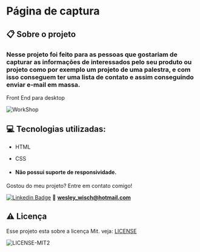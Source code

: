 # Página de captura

  ## 📋 Sobre o projeto

### Nesse projeto foi feito para as pessoas que gostariam de capturar as informações de interessados pelo seu produto ou projeto como por exemplo um projeto de uma palestra, e com isso conseguem ter uma lista de contato e assim conseguindo enviar e-mail em massa.

  
Front End para desktop

![WorkShop](https://user-images.githubusercontent.com/79159487/114699198-fb2acb00-9ced-11eb-8a87-49fa7b38659f.png)
 
 ## 💻 Tecnologias utilizadas:

- HTML

- CSS
  

-  #### Não possui suporte de responsividade.

  Gostou do meu projeto? Entre em contato comigo!

[![Linkedin Badge](https://img.shields.io/badge/-LinkedIn-blue?style=flat-square&logo=Linkedin&logoColor=white&link=https://www.linkedin.com/in/wesley-wisch/)](https://www.linkedin.com/in/wesley-wisch/)
📧 **[wesley_wisch@hotmail.com](mailto:wesley_wisch@hotmail.com)**

##  ⚠️  Licença
Esse projeto esta sobre a licença Mit. veja: [LICENSE](https://github.com/wesleywisch/Repositorio-dos-projetos-cursoProgBr/blob/main/LICENSE)

![LICENSE-MIT2](https://user-images.githubusercontent.com/79159487/114733599-7c478980-9d11-11eb-98da-262603bc1c13.png)